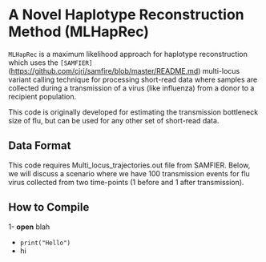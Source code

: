 # A Novel Haplotype Reconstruction Method (MLHapRec)
`MLHapRec` is a maximum likelihood approach for haplotype reconstruction which uses the `[SAMFIER]`(https://github.com/cjri/samfire/blob/master/README.md) multi-locus variant calling technique for processing short-read data where samples are collected during a transmission of a virus (like influenza) from a donor to a recipient population. 

This code is originally developed for estimating the transmission bottleneck size of flu, but can be used for any other set of short-read data. 

## Data Format
This code requires Multi_locus_trajectories.out file from SAMFIER.
Below, we will discuss a scenario where we have 100 transmission events for flu virus collected from two time-points (1 before and 1 after transmission). 

## How to Compile

1- **open** blah
- `print("Hello")` 
- hi  
